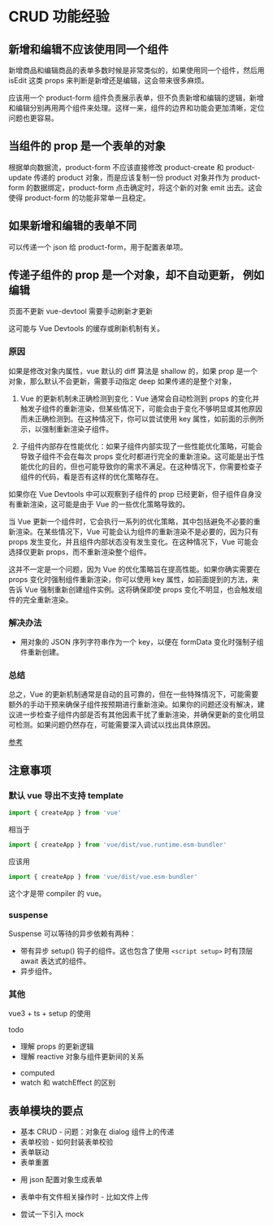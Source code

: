 # CRUD 功能经验

## 新增和编辑不应该使用同一个组件

新增商品和编辑商品的表单多数时候是非常类似的，如果使用同一个组件，然后用 isEdit 这类 props 来判断是新增还是编辑，这会带来很多麻烦。

应该用一个 product-form 组件负责展示表单，但不负责新增和编辑的逻辑，新增和编辑分别再用两个组件来处理。这样一来，组件的边界和功能会更加清晰，定位问题也更容易。

## 当组件的 prop 是一个表单的对象

根据单向数据流，product-form 不应该直接修改 product-create 和 product-update 传递的 product 对象，而是应该复制一份 product 对象并作为 product-form 的数据绑定，product-form 点击确定时，将这个新的对象 emit 出去。这会使得 product-form 的功能非常单一且稳定。

## 如果新增和编辑的表单不同

可以传递一个 json 给 product-form，用于配置表单项。

## 传递子组件的 prop 是一个对象，却不自动更新， 例如 编辑

页面不更新
vue-devtool 需要手动刷新才更新

这可能与 Vue Devtools 的缓存或刷新机制有关。

### 原因

如果是修改对象内属性，vue 默认的 diff 算法是 shallow 的，如果 prop 是一个对象，那么默认不会更新，需要手动指定 deep
如果传递的是整个对象，

1. Vue 的更新机制未正确检测到变化：Vue 通常会自动检测到 props 的变化并触发子组件的重新渲染，但某些情况下，可能会由于变化不够明显或其他原因而未正确检测到。在这种情况下，你可以尝试使用 key 属性，如前面的示例所示，以强制重新渲染子组件。

2. 子组件内部存在性能优化：如果子组件内部实现了一些性能优化策略，可能会导致子组件不会在每次 props 变化时都进行完全的重新渲染。这可能是出于性能优化的目的，但也可能导致你的需求不满足。在这种情况下，你需要检查子组件的代码，看是否有这样的优化策略存在。

如果你在 Vue Devtools 中可以观察到子组件的 prop 已经更新，但子组件自身没有重新渲染，这可能是由于 Vue 的一些优化策略导致的。

当 Vue 更新一个组件时，它会执行一系列的优化策略，其中包括避免不必要的重新渲染。在某些情况下，Vue 可能会认为组件的重新渲染不是必要的，因为只有 props 发生变化，并且组件内部状态没有发生变化。在这种情况下，Vue 可能会选择仅更新 props，而不重新渲染整个组件。

这并不一定是一个问题，因为 Vue 的优化策略旨在提高性能。如果你确实需要在 props 变化时强制组件重新渲染，你可以使用 key 属性，如前面提到的方法，来告诉 Vue 强制重新创建组件实例。这将确保即使 props 变化不明显，也会触发组件的完全重新渲染。

### 解决办法

- 用对象的 JSON 序列字符串作为一个 key，以便在 formData 变化时强制子组件重新创建。

### 总结

总之，Vue 的更新机制通常是自动的且可靠的，但在一些特殊情况下，可能需要额外的手动干预来确保子组件按预期进行重新渲染。如果你的问题还没有解决，建议进一步检查子组件内部是否有其他因素干扰了重新渲染，并确保更新的变化明显可检测。如果问题仍然存在，可能需要深入调试以找出具体原因。

[参考](https://github.com/vuejs/core/issues/3562)

## 注意事项

### 默认 vue 导出不支持 template

```javascript
import { createApp } from 'vue'
```

相当于

```javascript
import { createApp } from 'vue/dist/vue.runtime.esm-bundler'
```

应该用

```javascript
import { createApp } from 'vue/dist/vue.esm-bundler'
```

这个才是带 compiler 的 vue。

### suspense

Suspense 可以等待的异步依赖有两种：

* 带有异步 setup() 钩子的组件。这也包含了使用 `<script setup>` 时有顶层 await 表达式的组件。
* 异步组件。

### 其他

vue3 + ts + setup 的使用

todo

- 理解 props 的更新逻辑
- 理解 reactive 对象与组件更新间的关系

* computed
* watch 和 watchEffect 的区别

## 表单模块的要点

- 基本 CRUD - 问题：对象在 dialog 组件上的传递
- 表单校验 - 如何封装表单校验
- 表单联动
- 表单重置

* 用 json 配置对象生成表单

- 表单中有文件相关操作时 - 比如文件上传

* 尝试一下引入 mock
